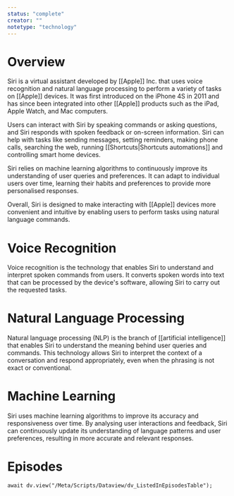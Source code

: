 ```yaml
---
status: "complete"
creator: ""
notetype: "technology"
---
```


# Overview
Siri is a virtual assistant developed by [[Apple]] Inc. that uses voice recognition and natural language processing to perform a variety of tasks on [[Apple]] devices. It was first introduced on the iPhone 4S in 2011 and has since been integrated into other [[Apple]] products such as the iPad, Apple Watch, and Mac computers.

Users can interact with Siri by speaking commands or asking questions, and Siri responds with spoken feedback or on-screen information. Siri can help with tasks like sending messages, setting reminders, making phone calls, searching the web, running [[Shortcuts|Shortcuts automations]] and controlling smart home devices.

Siri relies on machine learning algorithms to continuously improve its understanding of user queries and preferences. It can adapt to individual users over time, learning their habits and preferences to provide more personalised responses.

Overall, Siri is designed to make interacting with [[Apple]] devices more convenient and intuitive by enabling users to perform tasks using natural language commands.

# Voice Recognition
Voice recognition is the technology that enables Siri to understand and interpret spoken commands from users. It converts spoken words into text that can be processed by the device's software, allowing Siri to carry out the requested tasks.

# Natural Language Processing
Natural language processing (NLP) is the branch of [[artificial intelligence]] that enables Siri to understand the meaning behind user queries and commands. This technology allows Siri to interpret the context of a conversation and respond appropriately, even when the phrasing is not exact or conventional.

# Machine Learning
Siri uses machine learning algorithms to improve its accuracy and responsiveness over time. By analysing user interactions and feedback, Siri can continuously update its understanding of language patterns and user preferences, resulting in more accurate and relevant responses.

# Episodes
```dataviewjs
await dv.view("/Meta/Scripts/Dataview/dv_ListedInEpisodesTable");
```
